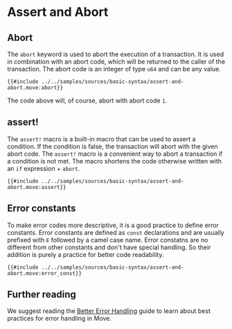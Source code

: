 # Assert and Abort



<!--

Chapter: Basic Syntax
Goal: Introduce abort keyword and `assert!` macro.
Notes:
    - previous chapter mentions constants
    - error constants standard ECamelCase
    - `assert!` macro
    - asserts should go before the main logic
    - Move has no catch mechanism
    - abort codes are local to the module
    - there are no error messages emitted
    - error codes should handle all possible scenarios in this module

Links:
    - constants (previous section)
 -->

## Abort

The `abort` keyword is used to abort the execution of a transaction. It is used in combination with an abort code, which will be returned to the caller of the transaction. The abort code is an integer of type `u64` and can be any value.

```move
{{#include ../../samples/sources/basic-syntax/assert-and-abort.move:abort}}
```

The code above will, of course, abort with abort code `1`.

## assert!

The `assert!` macro is a built-in macro that can be used to assert a condition. If the condition is false, the transaction will abort with the given abort code. The `assert!` macro is a convenient way to abort a transaction if a condition is not met. The macro shortens the code otherwise written with an `if` expression + `abort`.

```move
{{#include ../../samples/sources/basic-syntax/assert-and-abort.move:assert}}
```

## Error constants

To make error codes more descriptive, it is a good practice to define error constants. Error constants are defined as `const` declarations and are usually prefixed with `E` followed by a camel case name. Error constatns are no different from other constants and don't have special handling. So their addition is purely a practice for better code readability.

```move
{{#include ../../samples/sources/basic-syntax/assert-and-abort.move:error_const}}
```

## Further reading

We suggest reading the [Better Error Handling](./../guides/better-error-handling.md) guide to learn about best practices for error handling in Move.

